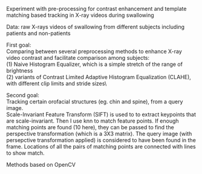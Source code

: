 Experiment with pre-processing for contrast enhancement and template matching based tracking in X-ray videos during swallowing

Data: raw X-rays videos of swallowing from different subjects including patients and non-patients

First goal:\
Comparing between several preprocessing methods to enhance X-ray video contrast and facilitate comparison among subjects:\
(1) Naive Histogram Equalizer, which is a simple stretch of the range of brightness\
(2) variants of Contrast Limited Adaptive Histogram Equalization (CLAHE), with different clip limits and stride sizes\



Second goal:\
Tracking certain orofacial structures (eg. chin and spine), from a query image.\
Scale-Invariant Feature Transform (SIFT) is used to to extract keypoints that are scale-invariant. Then I use knn to match feature points. If enough matching points are found (10 here), they can be passed to find the perspective transformation (which is a 3X3 matrix). The query image (with persepctive transformation applied) is considered to have been found in the frame. Locations of all the pairs of matching points are connected with lines to show match. 


Methods based on OpenCV